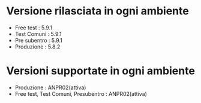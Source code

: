 # Versione rilasciata in ogni ambiente

- Free test : 5.9.1
- Test Comuni : 5.9.1
- Pre subentro : 5.9.1
- Produzione : 5.8.2


# Versioni supportate in ogni ambiente

- Produzione : ANPR02(attiva)
- Free test, Test Comuni, Presubentro : ANPR02(attiva)
